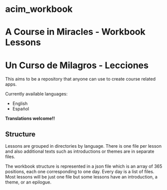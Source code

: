 # acim_workbook
# A Course in Miracles - Workbook Lessons
# Un Curso de Milagros - Lecciones

This aims to be a repository that anyone can use to create course related apps.

Currently available languages:
- English
- Español

**Translations welcome!!**

## Structure

Lessons are grouped in directories by language. There is one file per lesson and also additional texts such as introductions or themes are in separate files. 

The workbook structure is represented in a json file which is an array of 365 positions, each one corresponding to one day. Every day is a list of files. Most lessons will be just one file but some lessons have an introduction, a theme, or an epilogue.

